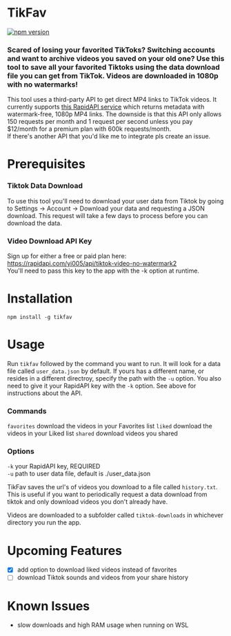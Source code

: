 # TikFav
[![npm version](https://badge.fury.io/js/tikfav.svg)](https://badge.fury.io/js/tikfav)
### Scared of losing your favorited TikToks? Switching accounts and want to archive videos you saved on your old one? Use this tool to save all your favorited Tiktoks using the data download file you can get from TikTok. Videos are downloaded in 1080p with no watermarks!  
This tool uses a third-party API to get direct MP4 links to TikTok videos. It currently supports [this RapidAPI service](https://rapidapi.com/yi005/api/tiktok-video-no-watermark2) which returns metadata with watermark-free, 1080p MP4 links. The downside is that this API only allows 150 requests per month and 1 request per second unless you pay $12/month for a premium plan with 600k requests/month.  
If there's another API that you'd like me to integrate pls create an issue.

# Prerequisites 

### Tiktok Data Download
To use this tool you'll need to download your user data from Tiktok by going to Settings -> Account -> Download your data and requesting a JSON download. This request will take a few days to process before you can download the data.

### Video Download API Key

Sign up for either a free or paid plan here: https://rapidapi.com/yi005/api/tiktok-video-no-watermark2  
You'll need to pass this key to the app with the -k option at runtime.

# Installation  
`npm install -g tikfav`

# Usage  
Run `tikfav` followed by the command you want to run. It will look for a data file called `user_data.json` by default. If yours has a different name, or resides in a different directroy, specify the path with the `-u` option. You also need to give it your RapidAPI key with the `-k` option. See above for instructions about the API.

### Commands
`favorites` download the videos in your Favorites list
`liked` download the videos in your Liked list
`shared` download videos you shared

### Options
`-k` your RapidAPI key, REQUIRED  
`-u` path to user data file, default is ./user_data.json

TikFav saves the url's of videos you download to a file called `history.txt`. This is useful if you want to periodically request a data download from tiktok and only download videos you don't already have.

Videos are downloaded to a subfolder called `tiktok-downloads` in whichever directory you run the app.

# Upcoming Features

- [x] add option to download liked videos instead of favorites
- [ ] download Tiktok sounds and videos from your share history

# Known Issues
- slow downloads and high RAM usage when running on WSL
